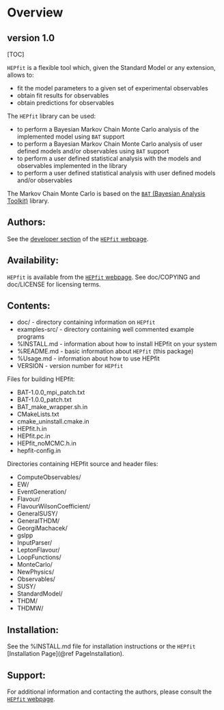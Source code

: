 Overview
===================================================================

version 1.0
-----------

[TOC]

`HEPfit` is a flexible tool which, given the Standard Model or any extension,
allows to:

  - fit the model parameters to a given set of experimental observables
  - obtain fit results for observables
  - obtain predictions for observables

The `HEPfit` library can be used:

  - to perform a Bayesian Markov Chain Monte Carlo analysis of the implemented model using `BAT` support
  - to perform a Bayesian Markov Chain Monte Carlo analysis of user defined models and/or observables using `BAT` support
  - to perform a user defined statistical analysis with the models and observables implemented in the library
  - to perform a user defined statistical analysis with user defined models and/or observables

The Markov Chain Monte Carlo is based on the 
[`BAT` (Bayesian Analysis Toolkit)](https://www.mppmu.mpg.de/bat/) library.

Authors:
--------
See the [developer section](https://hepfit.roma1.infn.it/developers.html) of 
the [`HEPfit` webpage](http://hepfit.roma1.infn.it/).

Availability:
-------------
`HEPfit` is available from the [`HEPfit` webpage](http://hepfit.roma1.infn.it/).
See doc/COPYING and doc/LICENSE for licensing terms.

Contents:
---------
  * doc/           - directory containing information on `HEPfit`
  * examples-src/  - directory containing well commented example programs
  * %INSTALL.md    - information about how to install HEPfit on your system
  * %README.md     - basic information about `HEPfit` (this package)
  * %Usage.md      - information about how to use HEPfit
  * VERSION        - version number for `HEPfit`

Files for building HEPfit:  

  * BAT-1.0.0_mpi_patch.txt
  * BAT-1.0.0_patch.txt
  * BAT_make_wrapper.sh.in
  * CMakeLists.txt
  * cmake_uninstall.cmake.in
  * HEPfit.h.in
  * HEPfit.pc.in
  * HEPfit_noMCMC.h.in
  * hepfit-config.in

  
Directories containing HEPfit source and header files:  

  * ComputeObservables/
  * EW/
  * EventGeneration/
  * Flavour/
  * FlavourWilsonCoefficient/
  * GeneralSUSY/
  * GeneralTHDM/
  * GeorgiMachacek/
  * gslpp
  * InputParser/
  * LeptonFlavour/
  * LoopFunctions/
  * MonteCarlo/
  * NewPhysics/
  * Observables/
  * SUSY/
  * StandardModel/
  * THDM/
  * THDMW/

Installation:
-------------
See the %INSTALL.md file for installation instructions or the `HEPfit` [Installation Page](@ref PageInstallation).

Support:
--------
For additional information and contacting the authors, please consult
the [`HEPfit` webpage](http://hepfit.roma1.infn.it/).

